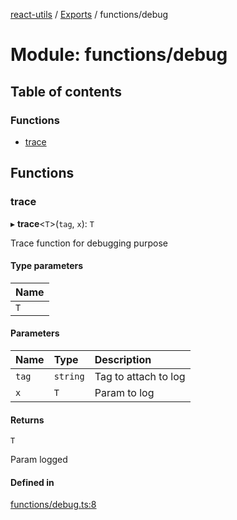 [react-utils](../README.md) / [Exports](../modules.md) / functions/debug

# Module: functions/debug

## Table of contents

### Functions

- [trace](functions_debug.md#trace)

## Functions

### trace

▸ **trace**<`T`\>(`tag`, `x`): `T`

Trace function for debugging purpose

#### Type parameters

| Name |
| :------ |
| `T` |

#### Parameters

| Name | Type | Description |
| :------ | :------ | :------ |
| `tag` | `string` | Tag to attach to log |
| `x` | `T` | Param to log |

#### Returns

`T`

Param logged

#### Defined in

[functions/debug.ts:8](https://github.com/mts88/react-utils/blob/81dab9f/lib/functions/debug.ts#L8)
